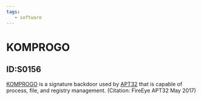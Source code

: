 ```yaml
---
tags:
   - software
---
```

# KOMPROGO
## ID:S0156
[KOMPROGO](/mitre/software/S0156) is a signature backdoor used by [APT32](/mitre/groups/G0050) that is capable of process, file, and registry management. (Citation: FireEye APT32 May 2017)

